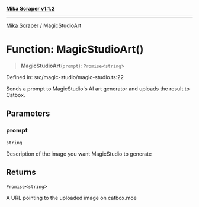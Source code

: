 [**Mika Scraper v1.1.2**](../README.md)

***

[Mika Scraper](../README.md) / MagicStudioArt

# Function: MagicStudioArt()

> **MagicStudioArt**(`prompt`): `Promise`\<`string`\>

Defined in: src/magic-studio/magic-studio.ts:22

Sends a prompt to MagicStudio's AI art generator and uploads the result to Catbox.

## Parameters

### prompt

`string`

Description of the image you want MagicStudio to generate

## Returns

`Promise`\<`string`\>

A URL pointing to the uploaded image on catbox.moe
